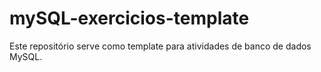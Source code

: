 # mySQL-exercicios-template
Este repositório serve como template para atividades de banco de dados MySQL.
